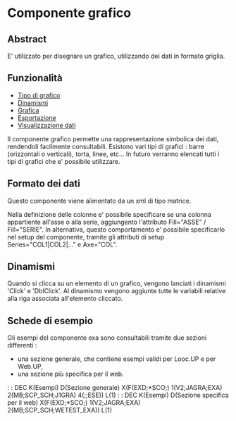 # Componente grafico

## Abstract

E' utilizzato per disegnare un grafico, utilizzando dei dati in formato griglia.

## Funzionalità
- [Tipo di grafico](Sorgenti/DOC/TA/B£AMO/LOCEXA_F01)
- [Dinamismi](Sorgenti/DOC/TA/B£AMO/LOCEXA_F02)
- [Grafica](Sorgenti/DOC/TA/B£AMO/LOCEXA_F03)
- [Esportazione](Sorgenti/DOC/TA/B£AMO/LOCEXA_F04)
- [Visualizzazione dati](Sorgenti/DOC/TA/B£AMO/LOCEXA_F05)

Il componente grafico permette una rappresentazione simbolica dei dati, rendendoli facilmente consultabili.
Esistono vari tipi di grafici :  barre (orizzontali o verticali), torta, linee, etc... In futuro verranno elencati tutti i tipi di grafici che e' possibile utilizzare.

## Formato dei dati
Questo componente viene alimentato da un xml di tipo matrice.

Nella definizione delle colonne e' possibile specificare se una colonna appartiente all'asse o alla serie, aggiungento l'attributo Fill="ASSE" / Fill="SERIE".
In alternativa, questo comportamento e' possibile specificarlo nel setup del componente, tramite gli attributi di setup Series="COL1|COL2|..." e Axe="COL".

## Dinamismi
Quando si clicca su un elemento di un grafico, vengono lanciati i dinamismi 'Click' e 'DblClick'.
Al dinamismo vengono aggiunte tutte le variabili relative alla riga associata all'elemento cliccato.

## Schede di esempio
Gli esempi del componente exa sono consultabili tramite due sezioni differenti : 
- una sezione generale, che contiene esempi validi per Looc.UP e per Web.UP,
- una sezione più specifica per il web.

 :  : DEC K(Esempi) D(Sezione generale) X(F(EXD;\*SCO;) 1(V2;JAGRA;EXA) 2(MB;SCP_SCH;J1GRA) 4(;;ESE)) L(1)
 :  : DEC K(Esempi) D(Sezione specifica per il web) X(F(EXD;\*SCO;) 1(V2;JAGRA;EXA) 2(MB;SCP_SCH;WETEST_EXA)) L(1)
